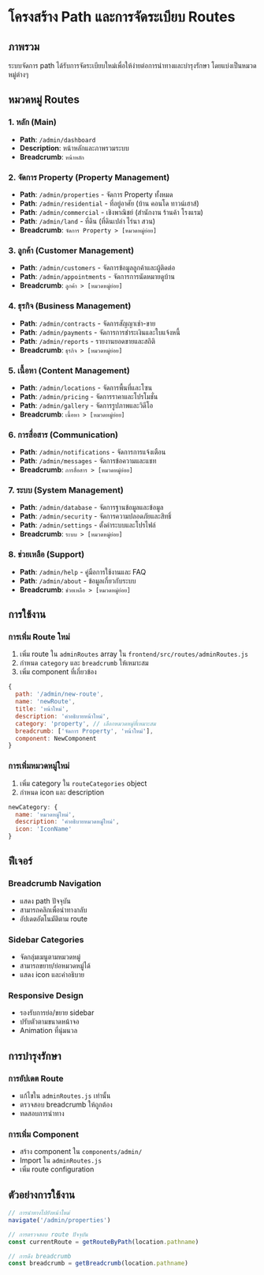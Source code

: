 # โครงสร้าง Path และการจัดระเบียบ Routes

## ภาพรวม

ระบบจัดการ path ได้รับการจัดระเบียบใหม่เพื่อให้ง่ายต่อการนำทางและบำรุงรักษา โดยแบ่งเป็นหมวดหมู่ต่างๆ

## หมวดหมู่ Routes

### 1. หลัก (Main)
- **Path**: `/admin/dashboard`
- **Description**: หน้าหลักและภาพรวมระบบ
- **Breadcrumb**: `หน้าหลัก`

### 2. จัดการ Property (Property Management)
- **Path**: `/admin/properties` - จัดการ Property ทั้งหมด
- **Path**: `/admin/residential` - ที่อยู่อาศัย (บ้าน คอนโด ทาวน์เฮาส์)
- **Path**: `/admin/commercial` - เชิงพาณิชย์ (สำนักงาน ร้านค้า โรงแรม)
- **Path**: `/admin/land` - ที่ดิน (ที่ดินเปล่า ไร่นา สวน)
- **Breadcrumb**: `จัดการ Property > [หมวดหมู่ย่อย]`

### 3. ลูกค้า (Customer Management)
- **Path**: `/admin/customers` - จัดการข้อมูลลูกค้าและผู้ติดต่อ
- **Path**: `/admin/appointments` - จัดการการนัดหมายดูบ้าน
- **Breadcrumb**: `ลูกค้า > [หมวดหมู่ย่อย]`

### 4. ธุรกิจ (Business Management)
- **Path**: `/admin/contracts` - จัดการสัญญาเช่า-ขาย
- **Path**: `/admin/payments` - จัดการการชำระเงินและใบแจ้งหนี้
- **Path**: `/admin/reports` - รายงานยอดขายและสถิติ
- **Breadcrumb**: `ธุรกิจ > [หมวดหมู่ย่อย]`

### 5. เนื้อหา (Content Management)
- **Path**: `/admin/locations` - จัดการพื้นที่และโซน
- **Path**: `/admin/pricing` - จัดการราคาและโปรโมชั่น
- **Path**: `/admin/gallery` - จัดการรูปภาพและวิดีโอ
- **Breadcrumb**: `เนื้อหา > [หมวดหมู่ย่อย]`

### 6. การสื่อสาร (Communication)
- **Path**: `/admin/notifications` - จัดการการแจ้งเตือน
- **Path**: `/admin/messages` - จัดการข้อความและแชท
- **Breadcrumb**: `การสื่อสาร > [หมวดหมู่ย่อย]`

### 7. ระบบ (System Management)
- **Path**: `/admin/database` - จัดการฐานข้อมูลและข้อมูล
- **Path**: `/admin/security` - จัดการความปลอดภัยและสิทธิ์
- **Path**: `/admin/settings` - ตั้งค่าระบบและโปรไฟล์
- **Breadcrumb**: `ระบบ > [หมวดหมู่ย่อย]`

### 8. ช่วยเหลือ (Support)
- **Path**: `/admin/help` - คู่มือการใช้งานและ FAQ
- **Path**: `/admin/about` - ข้อมูลเกี่ยวกับระบบ
- **Breadcrumb**: `ช่วยเหลือ > [หมวดหมู่ย่อย]`

## การใช้งาน

### การเพิ่ม Route ใหม่

1. เพิ่ม route ใน `adminRoutes` array ใน `frontend/src/routes/adminRoutes.js`
2. กำหนด `category` และ `breadcrumb` ให้เหมาะสม
3. เพิ่ม component ที่เกี่ยวข้อง

```javascript
{
  path: '/admin/new-route',
  name: 'newRoute',
  title: 'หน้าใหม่',
  description: 'คำอธิบายหน้าใหม่',
  category: 'property', // เลือกหมวดหมู่ที่เหมาะสม
  breadcrumb: ['จัดการ Property', 'หน้าใหม่'],
  component: NewComponent
}
```

### การเพิ่มหมวดหมู่ใหม่

1. เพิ่ม category ใน `routeCategories` object
2. กำหนด icon และ description

```javascript
newCategory: {
  name: 'หมวดหมู่ใหม่',
  description: 'คำอธิบายหมวดหมู่ใหม่',
  icon: 'IconName'
}
```

## ฟีเจอร์

### Breadcrumb Navigation
- แสดง path ปัจจุบัน
- สามารถคลิกเพื่อนำทางกลับ
- อัปเดตอัตโนมัติตาม route

### Sidebar Categories
- จัดกลุ่มเมนูตามหมวดหมู่
- สามารถขยาย/ย่อหมวดหมู่ได้
- แสดง icon และคำอธิบาย

### Responsive Design
- รองรับการย่อ/ขยาย sidebar
- ปรับตัวตามขนาดหน้าจอ
- Animation ที่นุ่มนวล

## การบำรุงรักษา

### การอัปเดต Route
- แก้ไขใน `adminRoutes.js` เท่านั้น
- ตรวจสอบ breadcrumb ให้ถูกต้อง
- ทดสอบการนำทาง

### การเพิ่ม Component
- สร้าง component ใน `components/admin/`
- Import ใน `adminRoutes.js`
- เพิ่ม route configuration

## ตัวอย่างการใช้งาน

```javascript
// การนำทางไปยังหน้าใหม่
navigate('/admin/properties')

// การตรวจสอบ route ปัจจุบัน
const currentRoute = getRouteByPath(location.pathname)

// การดึง breadcrumb
const breadcrumb = getBreadcrumb(location.pathname)
``` 